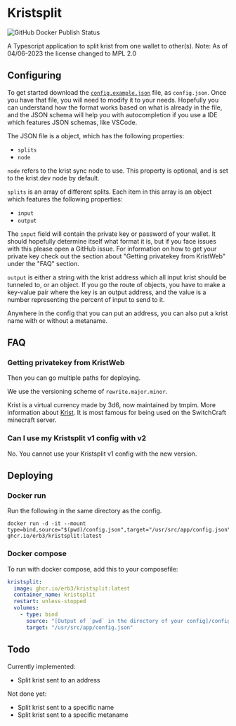 # Kristsplit

![GitHub Docker Publish Status](https://img.shields.io/github/actions/workflow/status/Erb3/Kristsplit/docker-image.yml)

A Typescript application to split krist from one wallet to other(s).
Note: As of 04/06-2023 the license changed to MPL 2.0

## Configuring

To get started download the [`config.example.json`](https://raw.githubusercontent.com/Erb3/Kristsplit/main/config.example.json) file, as `config.json`.
Once you have that file, you will need to modify it to your needs. Hopefully you can understand how the format works based on what is already in the file,
and the JSON schema will help you with autocompletion if you use a IDE which features JSON schemas, like VSCode.

The JSON file is a object, which has the following properties:

- `splits`
- `node`

`node` refers to the krist sync node to use. This property is optional, and is set to the krist.dev node by default.

`splits` is an array of different splits. Each item in this array is an object which features the following properties:

- `input`
- `output`

The `input` field will contain the private key or password of your wallet. It should hopefully determine itself what format it is, but if you face issues with this please open a GitHub issue. For information on how to get your private key check out the section about "Getting privatekey from KristWeb" under the "FAQ" section.

`output` is either a string with the krist address which all input krist should be tunneled to, or an object. If you go the route of objects, you have to make a key-value pair where the key is an output address, and the value is a number representing the percent of input to send to it.

Anywhere in the config that you can put an address, you can also put a krist name with or without a metaname.

## FAQ

### Getting privatekey from KristWeb

Then you can go multiple paths for deploying.

We use the versioning scheme of `rewrite.major.minor`.

Krist is a virtual currency made by 3d6, now maintained by tmpim. More information about [Krist](https://krist.dev). It is most famous for being used on the SwitchCraft minecraft server.

### Can I use my Kristsplit v1 config with v2

No. You cannot use your Kristsplit v1 config with the new version.

## Deploying

### Docker run

Run the following in the same directory as the config.

```shell
docker run -d -it --mount type=bind,source="$(pwd)/config.json",target="/usr/src/app/config.json" ghcr.io/erb3/kristsplit:latest
```

### Docker compose

To run with docker compose, add this to your composefile:

```yml
kristsplit:
  image: ghcr.io/erb3/kristsplit:latest
  container_name: kristsplit
  restart: unless-stopped
  volumes:
    - type: bind
      source: "[Output of `pwd` in the directory of your config]/config.json"
      target: "/usr/src/app/config.json"
```

## Todo

Currently implemented:

- Split krist sent to an address

Not done yet:

- Split krist sent to a specific name
- Split krist sent to a specific metaname
